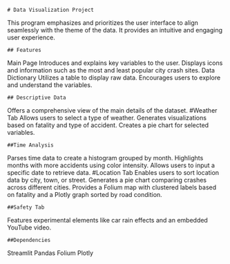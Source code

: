     # Data Visualization Project
    
This program emphasizes and prioritizes the user interface to align seamlessly with the theme of the data. It provides an intuitive and engaging user experience.

    ## Features
    
Main Page
Introduces and explains key variables to the user.
Displays icons and information such as the most and least popular city crash sites.
Data Dictionary
Utilizes a table to display raw data.
Encourages users to explore and understand the variables.

    ## Descriptive Data
    
Offers a comprehensive view of the main details of the dataset.
#Weather Tab
Allows users to select a type of weather.
Generates visualizations based on fatality and type of accident.
Creates a pie chart for selected variables.

    ##Time Analysis
    
Parses time data to create a histogram grouped by month.
Highlights months with more accidents using color intensity.
Allows users to input a specific date to retrieve data.
#Location Tab
Enables users to sort location data by city, town, or street.
Generates a pie chart comparing crashes across different cities.
Provides a Folium map with clustered labels based on fatality and a Plotly graph sorted by road condition.

    ##Safety Tab
    
Features experimental elements like car rain effects and an embedded YouTube video.

    ##Dependencies
    
Streamlit
Pandas
Folium
Plotly
